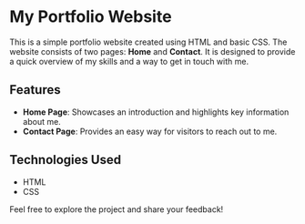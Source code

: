 

# My Portfolio Website

This is a simple portfolio website created using HTML and basic CSS. The website consists of two pages: **Home** and **Contact**. It is designed to provide a quick overview of my skills and a way to get in touch with me.

## Features

- **Home Page**: Showcases an introduction and highlights key information about me.
- **Contact Page**: Provides an easy way for visitors to reach out to me.

## Technologies Used

- HTML
- CSS

Feel free to explore the project and share your feedback!  
